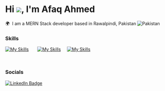Hi ![](https://user-images.githubusercontent.com/18350557/176309783-0785949b-9127-417c-8b55-ab5a4333674e.gif), I'm Afaq Ahmed 
===========================================================================================================================================

🌍  I am a MERN Stack developer based in Rawalpindi, Pakistan ![Pakistan](https://raw.githubusercontent.com/stevenrskelton/flag-icon/master/png/16/country-4x3/pk.png "Pakistan")
<br/>

### Skills

[![My Skills](https://skillicons.dev/icons?i=html,css,js)](https://skillicons.dev) &nbsp;&nbsp;&nbsp;&nbsp;&nbsp; [![My Skills](https://skillicons.dev/icons?i=react,nodejs,express,mongodb,firebase)](https://skillicons.dev) &nbsp;&nbsp;&nbsp;&nbsp;[![My Skills](https://skillicons.dev/icons?i=materialui,bootstrap,figma)](https://skillicons.dev)

<br/>

### Socials

<div id="badges">
  <a href="https://www.linkedin.com/in/afaaaq85/">
    <img src="https://img.shields.io/badge/LinkedIn-blue?style=for-the-badge&logo=linkedin&logoColor=white" alt="LinkedIn Badge"/>
  </a>
</div>
